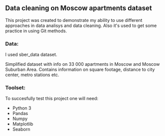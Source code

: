 ## Data cleaning on Moscow apartments dataset
This project was created to demonstrate my ability to use different approaches in data analisys and data cleaning. Also it's used to get some practice in using Git methods.

### Data:

I used sber_data dataset. 

Simplified dataset with info on 33 000 apartments in Moscow and Moscow Suburban Area. Contains information on square footage, distance to city center, metro stations etc. 

### Toolset:

To succesfully test this project one will need: 
* Python 3
* Pandas
* Numpy
* Matplotlib
* Seaborn
